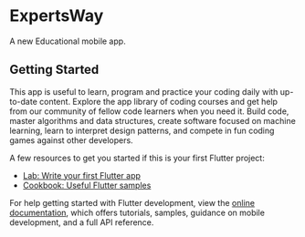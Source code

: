 # ExpertsWay

A new Educational mobile app.

## Getting Started

This app is useful to learn, program and practice your coding daily with up-to-date content. Explore the app library of coding courses and get help from our community of fellow code learners when you need it. Build code, master algorithms and data structures, create software focused on machine learning, learn to interpret design patterns, and compete in fun coding games against other developers.

A few resources to get you started if this is your first Flutter project:

- [Lab: Write your first Flutter app](https://docs.flutter.dev/get-started/codelab)
- [Cookbook: Useful Flutter samples](https://docs.flutter.dev/cookbook)

For help getting started with Flutter development, view the
[online documentation](https://docs.flutter.dev/), which offers tutorials,
samples, guidance on mobile development, and a full API reference.
